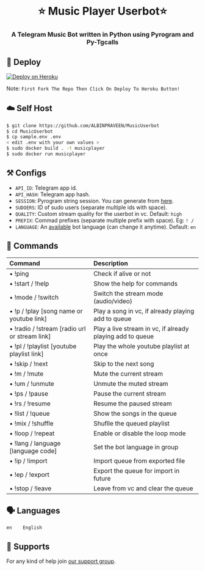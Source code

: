 <h1 align= center><b>⭐️ Music Player Userbot⭐️</b></h1>
<h3 align = center> A Telegram Music Bot written in Python using Pyrogram and Py-Tgcalls </h3>


## 🚀 <a name="deploy"></a>Deploy

[![Deploy on Heroku](https://www.herokucdn.com/deploy/button.svg)](https://heroku.com/deploy)

Note: `First Fork The Repo Then Click On Deploy To Heroku Button!`


## ☁️ <a name="self_host"></a>Self Host

```bash
$ git clone https://github.com/ALBINPRAVEEN/MusicUserbot
$ cd MusicUserbot
$ cp sample.env .env
< edit .env with your own values >
$ sudo docker build . -t musicplayer
$ sudo docker run musicplayer
```

## ⚒ <a name="configs"></a>Configs

- `API_ID`: Telegram app id.
- `API_HASH`: Telegram app hash.
- `SESSION`: Pyrogram string session. You can generate from [here](https://replit.com/@ALBINPRAVEEN1/getStringName).
- `SUDOERS`: ID of sudo users (separate multiple ids with space).
- `QUALITY`: Custom stream quality for the userbot in vc. Default: `high`
- `PREFIX`: Commad prefixes (separate multiple prefix with space). Eg: `! /`
- `LANGUAGE`: An [available](#languages) bot language (can change it anytime). Default: `en`

## 📄 <a name="commands"></a>Commands

Command | Description
:--- | :---
• !ping | Check if alive or not
• !start / !help | Show the help for commands
• !mode / !switch | Switch the stream mode (audio/video)
• !p / !play [song name or youtube link] | Play a song in vc, if already playing add to queue
• !radio / !stream [radio url or stream link] | Play a live stream in vc, if already playing add to queue
• !pl / !playlist [youtube playlist link] | Play the whole youtube playlist at once
• !skip / !next | Skip to the next song
• !m / !mute | Mute the current stream
• !um / !unmute | Unmute the muted stream
• !ps / !pause | Pause the current stream
• !rs / !resume | Resume the paused stream
• !list / !queue | Show the songs in the queue
• !mix / !shuffle | Shuflle the queued playlist
• !loop / !repeat | Enable or disable the loop mode
• !lang / language [language code] | Set the bot language in group
• !ip / !import | Import queue from exported file
• !ep / !export | Export the queue for import in future
• !stop / !leave | Leave from vc and clear the queue

## 🗣 <a name="languages"></a>Languages

```text
en    English
```
## 🛫 <a name="supports"></a>Supports

For any kind of help join [our support group](https://t.me/TeluguCrazyPeople).
